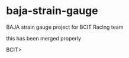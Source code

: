 # baja-strain-gauge
BAJA strain gauge project for BCIT Racing team

this has been merged properly

BCIT>
